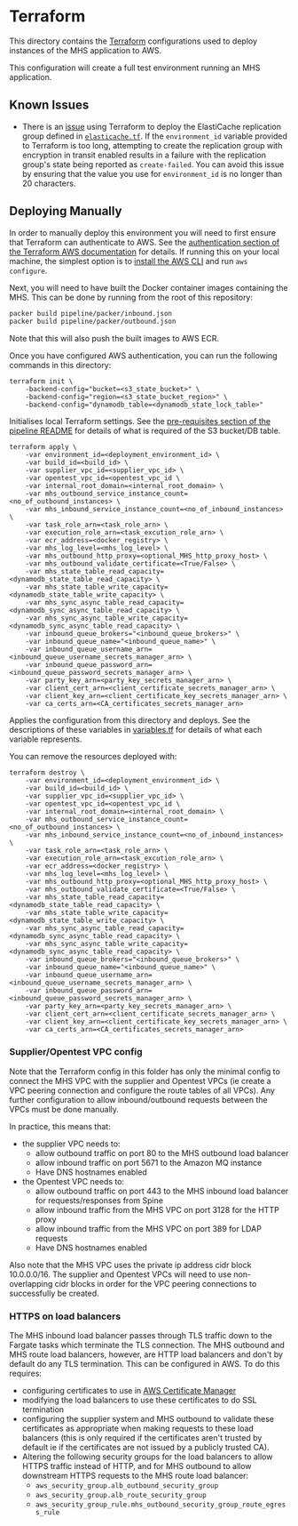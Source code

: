 # Terraform
This directory contains the [Terraform](https://www.terraform.io/) configurations used to deploy instances of the MHS
application to AWS.

This configuration will create a full test environment running an MHS application.

## Known Issues
- There is an [issue](https://github.com/terraform-providers/terraform-provider-aws/issues/8561) using Terraform to
deploy the ElastiCache replication group defined in [`elasticache.tf`](elasticache.tf). If the `environment_id` variable
provided to Terraform is too long, attempting to create the replication group with encryption in transit enabled results
in a failure with the replication group's state being reported as `create-failed`. You can avoid this issue by ensuring
that the value you use for `environment_id` is no longer than 20 characters.

## Deploying Manually
In order to manually deploy this environment you will need to first ensure that Terraform can authenticate to AWS. See
the [authentication section of the Terraform AWS documentation](https://www.terraform.io/docs/providers/aws/index.html#authentication)
for details. If running this on your local machine, the simplest option is to
[install the AWS CLI](https://docs.aws.amazon.com/cli/latest/userguide/cli-chap-install.html) and run `aws configure`.

Next, you will need to have built the Docker container images containing the MHS. This can be done by running from the root of this repository:
```sh
packer build pipeline/packer/inbound.json
packer build pipeline/packer/outbound.json
```
Note that this will also push the built images to AWS ECR.

Once you have configured AWS authentication, you can run the following commands in this directory:
```
terraform init \
    -backend-config="bucket=<s3_state_bucket>" \
    -backend-config="region=<s3_state_bucket_region>" \
    -backend-config="dynamodb_table=<dynamodb_state_lock_table>"
```
Initialises local Terraform settings. See the [pre-requisites section of the pipeline README](../../README.md#pre-requisites) for details of what is required of the
S3 bucket/DB table.

```
terraform apply \
    -var environment_id=<deployment_environment_id> \
    -var build_id=<build_id> \
    -var supplier_vpc_id=<supplier_vpc_id> \
    -var opentest_vpc_id=<opentest_vpc_id \
    -var internal_root_domain=<internal_root_domain> \
    -var mhs_outbound_service_instance_count=<no_of_outbound_instances> \
    -var mhs_inbound_service_instance_count=<no_of_inbound_instances> \
    -var task_role_arn=<task_role_arn> \
    -var execution_role_arn=<task_excution_role_arn> \
    -var ecr_address=<docker_registry> \
    -var mhs_log_level=<mhs_log_level> \
    -var mhs_outbound_http_proxy=<optional_MHS_http_proxy_host> \
    -var mhs_outbound_validate_certificate=<True/False> \
    -var mhs_state_table_read_capacity=<dynamodb_state_table_read_capacity> \
    -var mhs_state_table_write_capacity=<dynamodb_state_table_write_capacity> \
    -var mhs_sync_async_table_read_capacity=<dynamodb_sync_async_table_read_capacity> \
    -var mhs_sync_async_table_write_capacity=<dynamodb_sync_async_table_read_capacity> \
    -var inbound_queue_brokers="<inbound_queue_brokers>" \
    -var inbound_queue_name="<inbound_queue_name>" \
    -var inbound_queue_username_arn=<inbound_queue_username_secrets_manager_arn> \
    -var inbound_queue_password_arn=<inbound_queue_password_secrets_manager_arn> \
    -var party_key_arn=<party_key_secrets_manager_arn> \
    -var client_cert_arn=<client_certificate_secrets_manager_arn> \
    -var client_key_arn=<client_certificate_key_secrets_manager_arn> \
    -var ca_certs_arn=<CA_certificates_secrets_manager_arn>
```
Applies the configuration from this directory and deploys. See the descriptions of these variables in
[variables.tf](variables.tf) for details of what each variable represents.

You can remove the resources deployed with:
```
terraform destroy \
    -var environment_id=<deployment_environment_id> \
    -var build_id=<build_id> \
    -var supplier_vpc_id=<supplier_vpc_id> \
    -var opentest_vpc_id=<opentest_vpc_id \
    -var internal_root_domain=<internal_root_domain> \
    -var mhs_outbound_service_instance_count=<no_of_outbound_instances> \
    -var mhs_inbound_service_instance_count=<no_of_inbound_instances> \
    -var task_role_arn=<task_role_arn> \
    -var execution_role_arn=<task_excution_role_arn> \
    -var ecr_address=<docker_registry> \
    -var mhs_log_level=<mhs_log_level> \
    -var mhs_outbound_http_proxy=<optional_MHS_http_proxy_host> \
    -var mhs_outbound_validate_certificate=<True/False> \
    -var mhs_state_table_read_capacity=<dynamodb_state_table_read_capacity> \
    -var mhs_state_table_write_capacity=<dynamodb_state_table_write_capacity> \
    -var mhs_sync_async_table_read_capacity=<dynamodb_sync_async_table_read_capacity> \
    -var mhs_sync_async_table_write_capacity=<dynamodb_sync_async_table_read_capacity> \
    -var inbound_queue_brokers="<inbound_queue_brokers>" \
    -var inbound_queue_name="<inbound_queue_name>" \
    -var inbound_queue_username_arn=<inbound_queue_username_secrets_manager_arn> \
    -var inbound_queue_password_arn=<inbound_queue_password_secrets_manager_arn> \
    -var party_key_arn=<party_key_secrets_manager_arn> \
    -var client_cert_arn=<client_certificate_secrets_manager_arn> \
    -var client_key_arn=<client_certificate_key_secrets_manager_arn> \
    -var ca_certs_arn=<CA_certificates_secrets_manager_arn>
```

### Supplier/Opentest VPC config
Note that the Terraform config in this folder has only the minimal config to connect the MHS VPC
with the supplier and Opentest VPCs (ie create a VPC peering connection and configure the route
tables of all VPCs). Any further configuration to allow inbound/outbound requests between the
VPCs must be done manually.

In practice, this means that:
- the supplier VPC needs to:
  - allow outbound traffic on port 80 to the MHS outbound load balancer
  - allow inbound traffic on port 5671 to the Amazon MQ instance
  - Have DNS hostnames enabled
- the Opentest VPC needs to:
  - allow outbound traffic on port 443 to the MHS inbound load balancer for requests/responses
  from Spine
  - allow inbound traffic from the MHS VPC on port 3128 for the HTTP proxy
  - allow inbound traffic from the MHS VPC on port 389 for LDAP requests
  - Have DNS hostnames enabled

Also note that the MHS VPC uses the private ip address cidr block 10.0.0.0/16. The supplier
and Opentest VPCs will need to use non-overlapping cidr blocks in order for the VPC
peering connections to successfully be created.

### HTTPS on load balancers
The MHS inbound load balancer passes through TLS traffic down to the Fargate tasks which
terminate the TLS connection. The MHS outbound and MHS route load balancers, however, are
HTTP load balancers and don't by default do any TLS termination. This can be configured in
AWS. To do this requires:
- configuring certificates to use in [AWS Certificate Manager](https://aws.amazon.com/certificate-manager/)
- modifying the load balancers to use these certificates to do SSL termination
- configuring the supplier system and MHS outbound to validate these certificates as
  appropriate when making requests to these load balancers (this is only required if the
  certificates aren't trusted by default ie if the certificates are not issued by a publicly
  trusted CA).
- Altering the following security groups for the load balancers to allow HTTPS traffic
  instead of HTTP, and for MHS outbound to allow downstream HTTPS requests to the MHS route
  load balancer:
  - `aws_security_group.alb_outbound_security_group`
  - `aws_security_group.alb_route_security_group`
  - `aws_security_group_rule.mhs_outbound_security_group_route_egress_rule`

